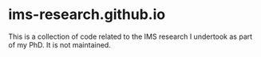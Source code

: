 ims-research.github.io
=======================

This is a collection of code related to  the IMS research I undertook as part of my PhD. It is not maintained.
